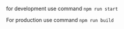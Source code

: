 for development use command ``` npm run start ```

For production use command  ``` npm run build ```